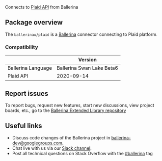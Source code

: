 Connects to [Plaid API](https://plaid.com/docs/api/) from Ballerina

## Package overview
The `ballerinax/plaid` is a [Ballerina](https://ballerina.io/) connector connecting to Plaid platform.

### Compatibility
|                       | Version                         |
|-----------------------|---------------------------------|
| Ballerina Language    | Ballerina Swan Lake Beta6       | 
| Plaid API             | 2020-09-14                      |

## Report issues
To report bugs, request new features, start new discussions, view project boards, etc., go to the [Ballerina Extended Library repository](https://github.com/ballerina-platform/ballerina-extended-library)

## Useful links
- Discuss code changes of the Ballerina project in [ballerina-dev@googlegroups.com](mailto:ballerina-dev@googlegroups.com).
- Chat live with us via our [Slack channel](https://ballerina.io/community/slack/).
- Post all technical questions on Stack Overflow with the [#ballerina](https://stackoverflow.com/questions/tagged/ballerina) tag
